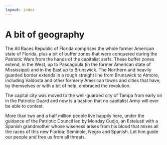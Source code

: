 ```yaml
---
layout: index
---
```


A bit of geography
==================

The All Races Republic of Florida comprises the whole former American
state of Florida, plus a bit of buffer zones that were conquered
during the Patriotic Wars from the hands of the capitalist
serfs. These buffer zones extend, in the West, up to Pascagoula (in
the former American state of Mississippi) and in
the East up to Brunswick. The Northern and heavily guarded border
extends in a rough straight line from Brunswick to Atmore, including
Valdosta and other formerly American towns and cities that have, by
themselves or with a bit of help, embraced the revolution. 

The capital city was moved to the well-guarded city of Tampa from
early on in the Patriotic Guard and now is a bastion that no
capitalist Army will ever be able to contest. 

More than two and a half million people live happily here, under the
guidance of the Patriotic Council led by Monday Cudjo, an Estelusti
with a Spanish grandmother whose wiseness arises from his blood that
mixes all the races of this new Florida: Seminole, Negro and
Spanish. Let him guide our people and free us from all threats. 
